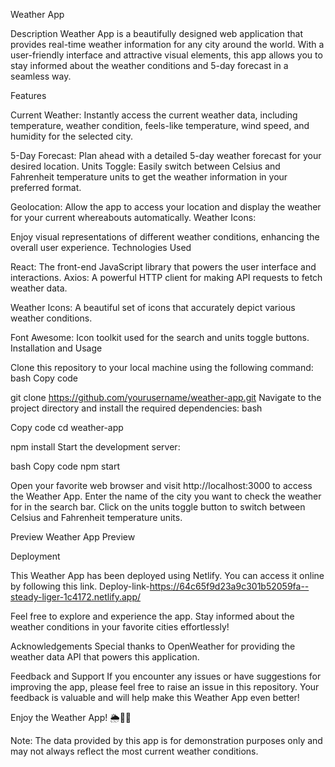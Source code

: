 Weather App

Description
Weather App is a beautifully designed web application that provides real-time weather information for any city around the world. With a user-friendly interface and attractive visual elements, this app allows you to stay informed about the weather conditions and 5-day forecast in a seamless way.

Features


Current Weather: Instantly access the current weather data, including temperature, weather condition, feels-like temperature, wind speed, and humidity for the selected city.


5-Day Forecast: Plan ahead with a detailed 5-day weather forecast for your desired location.
Units Toggle: Easily switch between Celsius and Fahrenheit temperature units to get the weather information in your preferred format.


Geolocation: Allow the app to access your location and display the weather for your current whereabouts automatically.
Weather Icons:

Enjoy visual representations of different weather conditions, enhancing the overall user experience.
Technologies Used


React: The front-end JavaScript library that powers the user interface and interactions.
Axios: A powerful HTTP client for making API requests to fetch weather data.

Weather Icons: A beautiful set of icons that accurately depict various weather conditions.

Font Awesome: Icon toolkit used for the search and units toggle buttons.
Installation and Usage

Clone this repository to your local machine using the following command:
bash
Copy code

git clone https://github.com/yourusername/weather-app.git
Navigate to the project directory and install the required dependencies:
bash

Copy code
cd weather-app


npm install
Start the development server:

bash
Copy code
npm start

Open your favorite web browser and visit http://localhost:3000 to access the Weather App.
Enter the name of the city you want to check the weather for in the search bar.
Click on the units toggle button to switch between Celsius and Fahrenheit temperature units.


Preview
Weather App Preview

Deployment

This Weather App has been deployed using Netlify. You can access it online by following this link.
Deploy-link-https://64c65f9d23a9c301b52059fa--steady-liger-1c4172.netlify.app/

Feel free to explore and experience the app. Stay informed about the weather conditions in your favorite cities effortlessly!

Acknowledgements
Special thanks to OpenWeather for providing the weather data API that powers this application.

Feedback and Support
If you encounter any issues or have suggestions for improving the app, please feel free to raise an issue in this repository. Your feedback is valuable and will help make this Weather App even better!

Enjoy the Weather App! 🌦️🌈🌞

Note: The data provided by this app is for demonstration purposes only and may not always reflect the most current weather conditions.
